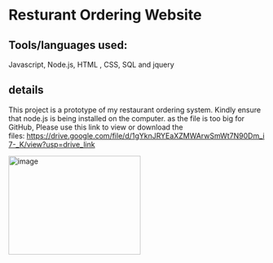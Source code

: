 # Resturant Ordering Website

## Tools/languages used:
Javascript,  Node.js, HTML , CSS, SQL   and jquery

## details
This project is a prototype of my restaurant ordering system. Kindly ensure that node.js is being installed on the computer. as the file is too big for GitHub, Please use this link to view or download the files: https://drive.google.com/file/d/1gYknJRYEaXZMWArwSmWt7N90Dm_i7-_K/view?usp=drive_link


<img width="259" height="194" alt="image" src="https://github.com/user-attachments/assets/73419607-f17f-4f61-8c5b-eeec4e3e7d32" />
